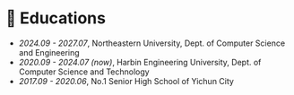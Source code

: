 # 📖 Educations
- *2024.09 - 2027.07*, Northeastern University, Dept. of Computer Science and Engineering
- *2020.09 - 2024.07 (now)*, Harbin Engineering University, Dept. of Computer Science and Technology
- *2017.09 - 2020.06*, No.1 Senior High School of Yichun City